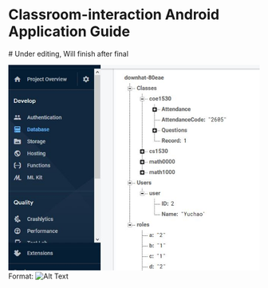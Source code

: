 <h1>Classroom-interaction Android Application Guide</h1>
#                 Under editing, Will finish after final

![GitHub Logo](/images/database.JPG)
Format: ![Alt Text](url)
